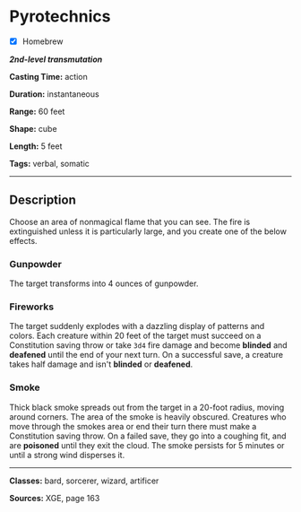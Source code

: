 # Pyrotechnics

- [x] Homebrew

***2nd-level transmutation***

**Casting Time:** action

**Duration:** instantaneous

**Range:** 60 feet

**Shape:** cube

**Length:** 5 feet

**Tags:** verbal, somatic

---

## Description
Choose an area of nonmagical flame that you can see. The fire is extinguished unless it is particularly large, and you create one of the below effects.

### Gunpowder
The target transforms into 4 ounces of gunpowder.

### Fireworks
The target suddenly explodes with a dazzling display of patterns and colors. Each creature within 20 feet of the target must succeed on a Constitution saving throw or take `3d4` fire damage and become **blinded** and **deafened** until the end of your next turn. On a successful save, a creature takes half damage and isn't **blinded** or **deafened**.

### Smoke
Thick black smoke spreads out from the target in a 20-foot radius, moving around corners. The area of the smoke is heavily obscured. Creatures who move through the smokes area or end their turn there must make a Constitution saving throw. On a failed save, they go into a coughing fit, and are **poisoned** until they exit the cloud. The smoke persists for 5 minutes or until a strong wind disperses it.

---

**Classes:** bard, sorcerer, wizard, artificer

**Sources:** XGE, page 163
